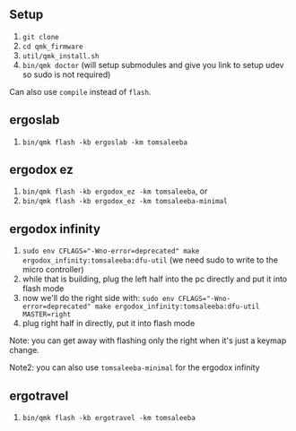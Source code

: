 ## Setup
  1. `git clone`
  1. `cd qmk_firmware`
  1. `util/qmk_install.sh`
  1. `bin/qmk doctor` (will setup submodules and give you link to setup udev so
     sudo is not required)

Can also use `compile` instead of `flash`.

## ergoslab
  1. `bin/qmk flash -kb ergoslab -km tomsaleeba`

## ergodox ez
  1. `bin/qmk flash -kb ergodox_ez -km tomsaleeba`, or
  1. `bin/qmk flash -kb ergodox_ez -km tomsaleeba-minimal`

## ergodox infinity
  1. `sudo env CFLAGS="-Wno-error=deprecated" make ergodox_infinity:tomsaleeba:dfu-util`
     (we need sudo to write to the micro controller)
  1. while that is building, plug the left half into the pc directly and put it
     into flash mode
  1. now we'll do the right side with:
     `sudo env CFLAGS="-Wno-error=deprecated" make ergodox_infinity:tomsaleeba:dfu-util MASTER=right`
  1. plug right half in directly, put it into flash mode

  Note: you can get away with flashing only the right when it's just a keymap
  change.

  Note2: you can also use `tomsaleeba-minimal` for the ergodox infinity

## ergotravel
  1. `bin/qmk flash -kb ergotravel -km tomsaleeba`
